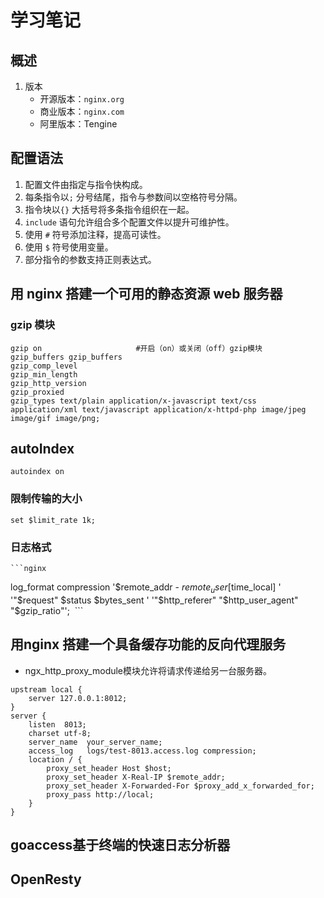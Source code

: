 # 学习笔记

## 概述

1. 版本
   * 开源版本：`nginx.org`
   * 商业版本：`nginx.com`
   * 阿里版本：Tengine

##  配置语法

1. 配置文件由指定与指令快构成。
2. 每条指令以`;` 分号结尾，指令与参数间以空格符号分隔。
3. 指令块以`{}` 大括号将多条指令组织在一起。
4. `include` 语句允许组合多个配置文件以提升可维护性。
5. 使用 `#` 符号添加注释，提高可读性。
6. 使用 `$` 符号使用变量。
7. 部分指令的参数支持正则表达式。

## 用 nginx 搭建一个可用的静态资源 web 服务器

### gzip 模块

```nginx
gzip on						#开启（on）或关闭（off）gzip模块
gzip_buffers gzip_buffers
gzip_comp_level
gzip_min_length
gzip_http_version
gzip_proxied
gzip_types text/plain application/x-javascript text/css application/xml text/javascript application/x-httpd-php image/jpeg image/gif image/png;

```

## autoIndex

```nginx
autoindex on
```

### 限制传输的大小

```nginx
set $limit_rate 1k;
```

### 日志格式

    ```nginx
log_format compression  '$remote_addr - $remote_user [$time_local] '
​                        '"$request" $status $bytes_sent '
​                        '"$http_referer" "$http_user_agent" "$gzip_ratio"';
​    ```

## 用nginx 搭建一个具备缓存功能的反向代理服务

* ngx_http_proxy_module模块允许将请求传递给另一台服务器。

```nginx
upstream local {
	server 127.0.0.1:8012;
}
server {
	listen  8013;
	charset utf-8;
	server_name  your_server_name;
	access_log   logs/test-8013.access.log compression;
	location / {
		proxy_set_header Host $host;
		proxy_set_header X-Real-IP $remote_addr;
		proxy_set_header X-Forwarded-For $proxy_add_x_forwarded_for;
		proxy_pass http://local;
	}
}
```

##  goaccess基于终端的快速日志分析器

## OpenResty

